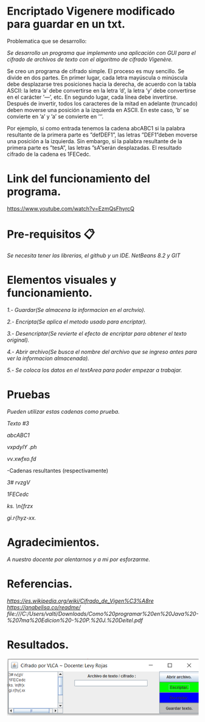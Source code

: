 # Encriptado Vigenere modificado para guardar en un txt.

Problematica que se desarrollo:

*Se desarrollo un programa que implemento una aplicación con GUI para el cifrado de archivos de texto con el algoritmo de cifrado Vigenère.*

Se creo un programa de cifrado simple. El proceso es muy sencillo. Se divide en dos partes.
 En primer lugar, cada letra mayúscula o minúscula debe desplazarse tres posiciones
hacia la derecha, de acuerdo con la tabla ASCII: la letra ’a’ debe convertirse en la letra
’d’, la letra ’y’ debe convertirse en el carácter ’—’, etc. En segundo lugar, cada línea debe
invertirse. Después de invertir, todos los caracteres de la mitad en adelante (truncado) deben
moverse una posición a la izquierda en ASCII. En este caso, ’b’ se convierte en ’a’ y ’a’ se
convierte en ’‘’.

Por ejemplo, si como entrada tenemos la cadena abcABC1 si la palabra resultante de la
primera parte es ”defDEF1”, las letras ”DEF1”deben moverse una posición a la izquierda.
Sin embargo, si la palabra resultante de la primera parte es ”tesA”, las letras ”sA”serán
desplazadas. El resultado cifrado de la cadena es 1FECedc.

# Link del funcionamiento del programa.
https://www.youtube.com/watch?v=EzmQsFhyrcQ

# Pre-requisitos 📋
*Se necesita tener las librerias, el github y un IDE.
NetBeans 8.2 y GIT*
# Elementos visuales y funcionamiento.

*1.- Guardar(Se almacena la informacion en el archvio).*

*2.- Encripta(Se aplica el metodo usado para encriptar).*

*3.- Desencriptar(Se revierte el efecto de encriptar para obtener el texto original).*

*4.- Abrir archivo(Se busca el nombre del archivo que se ingreso antes para ver la informacion almacenada).*

*5.- Se coloca los datos en el textArea para poder empezar a trabajar.*

# Pruebas

*Pueden utilizar estas cadenas como prueba.*

*Texto #3*

*abcABC1*

*vxpdylY .ph*

*vv.xwfxo.fd*
	
-Cadenas resultantes (respectivamente)

*3# rvzgV*

*1FECedc*

*ks. \n{frzx*

*gi.r{hyz-xx.*

# Agradecimientos. 

 *A nuestro docente por alentarnos y a mi por esforzarme.*

# Referencias.

*https://es.wikipedia.org/wiki/Cifrado_de_Vigen%C3%A8re*
*https://anabelisa.co/readme/*
*file:///C:/Users/valti/Downloads/Como%20programar%20en%20Java%20-%207ma%20Edicion%20-%20P.%20J.%20Deitel.pdf*

# Resultados.
![](figures/logo_rmarkdown.png)



